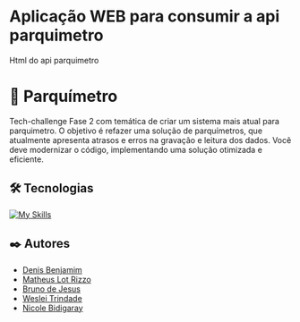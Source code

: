 # Aplicação WEB para consumir a api parquimetro
Html do api parquimetro

# 🚀 Parquímetro
Tech-challenge Fase 2 com temática de criar um sistema mais atual para parquimetro. 
O objetivo é refazer uma solução de parquímetros, que atualmente apresenta atrasos e erros na gravação e leitura dos dados. Você deve modernizar o código, implementando uma solução otimizada e eficiente.

## 🛠️ Tecnologias

[![My Skills](https://skillicons.dev/icons?i=js,html,css,jquery,docker,docker-compose)](https://skillicons.dev)

<!-- ![jQuery](https://img.shields.io/badge/jQuery-0769AD?style=flat&logo=jquery&logoColor=white)
![Docker](https://img.shields.io/badge/Docker-2496ED?style=flat&logo=docker&logoColor=white)
![Docker Compose](https://img.shields.io/badge/Docker_Compose-2496ED?style=flat&logo=docker&logoColor=white) -->

## ✒️ Autores

- [Denis Benjamim](https://www.github.com/denisbenjamim)
- [Matheus Lot Rizzo](https://www.github.com/MatheusLotRizzo)
- [Bruno de Jesus](https://www.github.com/brujp)
- [Weslei Trindade](https://www.github.com/westrindade)
- [Nicole Bidigaray](https://www.github.com/Nicole-Bidigaray)

